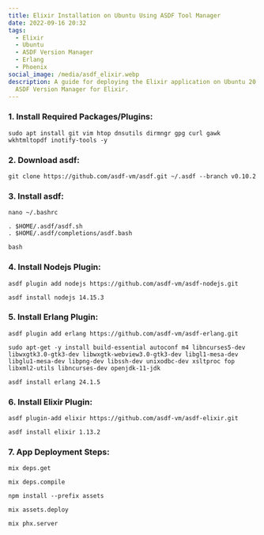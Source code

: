 ```yaml
---
title: Elixir Installation on Ubuntu Using ASDF Tool Manager
date: 2022-09-16 20:32
tags:
  - Elixir
  - Ubuntu
  - ASDF Version Manager
  - Erlang
  - Phoenix
social_image: /media/asdf_elixir.webp
description: A guide for deploying the Elixir application on Ubuntu 20 using
  ASDF Version Manager for Elixir.
---
```

### 1. Install Required Packages/Plugins:

```
sudo apt install git vim htop dnsutils dirmngr gpg curl gawk wkhtmltopdf inotify-tools -y
```

### 2. Download asdf:

```
git clone https://github.com/asdf-vm/asdf.git ~/.asdf --branch v0.10.2
```

### 3. Install asdf:

```
nano ~/.bashrc

. $HOME/.asdf/asdf.sh
. $HOME/.asdf/completions/asdf.bash

bash
```

### 4. Install Nodejs Plugin:

```
asdf plugin add nodejs https://github.com/asdf-vm/asdf-nodejs.git

asdf install nodejs 14.15.3
```

### 5. Install Erlang Plugin:

```
asdf plugin add erlang https://github.com/asdf-vm/asdf-erlang.git

sudo apt-get -y install build-essential autoconf m4 libncurses5-dev libwxgtk3.0-gtk3-dev libwxgtk-webview3.0-gtk3-dev libgl1-mesa-dev libglu1-mesa-dev libpng-dev libssh-dev unixodbc-dev xsltproc fop libxml2-utils libncurses-dev openjdk-11-jdk

asdf install erlang 24.1.5
```

### 6. Install Elixir Plugin:

```
asdf plugin-add elixir https://github.com/asdf-vm/asdf-elixir.git

asdf install elixir 1.13.2
```

### 7. App Deployment Steps:

```
mix deps.get

mix deps.compile

npm install --prefix assets

mix assets.deploy

mix phx.server
```